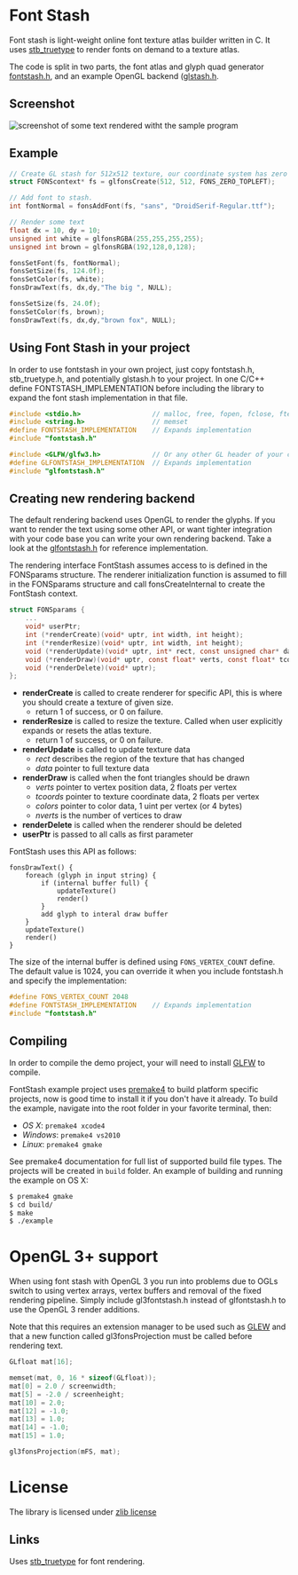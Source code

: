 Font Stash
==========

Font stash is light-weight online font texture atlas builder written in C. It uses [stb_truetype](http://nothings.org) to render fonts on demand to a texture atlas.

The code is split in two parts, the font atlas and glyph quad generator [fontstash.h](/src/fontstash.h), and an example OpenGL backend ([glstash.h](/glstash.h).

## Screenshot

![screenshot of some text rendered witht the sample program](/screenshots/screen-01.png?raw=true)

## Example
``` C
// Create GL stash for 512x512 texture, our coordinate system has zero at top-left.
struct FONScontext* fs = glfonsCreate(512, 512, FONS_ZERO_TOPLEFT);

// Add font to stash.
int fontNormal = fonsAddFont(fs, "sans", "DroidSerif-Regular.ttf");

// Render some text
float dx = 10, dy = 10;
unsigned int white = glfonsRGBA(255,255,255,255);
unsigned int brown = glfonsRGBA(192,128,0,128);

fonsSetFont(fs, fontNormal);
fonsSetSize(fs, 124.0f);
fonsSetColor(fs, white);
fonsDrawText(fs, dx,dy,"The big ", NULL);

fonsSetSize(fs, 24.0f);
fonsSetColor(fs, brown);
fonsDrawText(fs, dx,dy,"brown fox", NULL);
```

## Using Font Stash in your project

In order to use fontstash in your own project, just copy fontstash.h, stb_truetype.h, and potentially glstash.h to your project.
In one C/C++ define FONTSTASH_IMPLEMENTATION before including the library to expand the font stash implementation in that file.

``` C
#include <stdio.h>					// malloc, free, fopen, fclose, ftell, fseek, fread
#include <string.h>					// memset
#define FONTSTASH_IMPLEMENTATION	// Expands implementation
#include "fontstash.h"
```

``` C
#include <GLFW/glfw3.h>				// Or any other GL header of your choice.
#define GLFONTSTASH_IMPLEMENTATION	// Expands implementation
#include "glfontstash.h"
```

## Creating new rendering backend

The default rendering backend uses OpenGL to render the glyphs. If you want to render the text using some other API, or want tighter integration with your code base you can write your own rendering backend. Take a look at the [glfontstash.h](/src/glfontstash.h) for reference implementation.

The rendering interface FontStash assumes access to is defined in the FONSparams structure. The renderer initialization function is assumed to fill in the FONSparams structure and call fonsCreateInternal to create the FontStash context.

```C
struct FONSparams {
	...
	void* userPtr;
	int (*renderCreate)(void* uptr, int width, int height);
	int (*renderResize)(void* uptr, int width, int height);
	void (*renderUpdate)(void* uptr, int* rect, const unsigned char* data);
	void (*renderDraw)(void* uptr, const float* verts, const float* tcoords, const unsigned int* colors, int nverts);
	void (*renderDelete)(void* uptr);
};
```

- **renderCreate** is called to create renderer for specific API, this is where you should create a texture of given size.
	- return 1 of success, or 0 on failure.
- **renderResize** is called to resize the texture. Called when user explicitly expands or resets the atlas texture.
	- return 1 of success, or 0 on failure.
- **renderUpdate** is called to update texture data
	- _rect_ describes the region of the texture that has changed
	- _data_ pointer to full texture data
- **renderDraw** is called when the font triangles should be drawn
	- _verts_ pointer to vertex position data, 2 floats per vertex
	- _tcoords_ pointer to texture coordinate data, 2 floats per vertex
	- _colors_ pointer to color data, 1 uint per vertex (or 4 bytes)
	- _nverts_ is the number of vertices to draw
- **renderDelete** is called when the renderer should be deleted
- **userPtr** is passed to all calls as first parameter

FontStash uses this API as follows:

```
fonsDrawText() {
	foreach (glyph in input string) {
		if (internal buffer full) {
			updateTexture()
			render()
		}
		add glyph to interal draw buffer
	}
	updateTexture()
	render()
}
```

The size of the internal buffer is defined using `FONS_VERTEX_COUNT` define. The default value is 1024, you can override it when you include fontstash.h and specify the implementation:

``` C
#define FONS_VERTEX_COUNT 2048
#define FONTSTASH_IMPLEMENTATION	// Expands implementation
#include "fontstash.h"
```

## Compiling

In order to compile the demo project, your will need to install [GLFW](http://www.glfw.org/) to compile.

FontStash example project uses [premake4](http://industriousone.com/premake) to build platform specific projects, now is good time to install it if you don't have it already. To build the example, navigate into the root folder in your favorite terminal, then:

- *OS X*: `premake4 xcode4`
- *Windows*: `premake4 vs2010`
- *Linux*: `premake4 gmake`

See premake4 documentation for full list of supported build file types. The projects will be created in `build` folder. An example of building and running the example on OS X:

```bash
$ premake4 gmake
$ cd build/
$ make
$ ./example
```

# OpenGL 3+ support

When using font stash with OpenGL 3 you run into problems due to OGLs switch to using vertex arrays, vertex buffers and removal of the fixed rendering pipeline. 
Simply include gl3fontstash.h instead of glfontstash.h to use the OpenGL 3 render additions.

Note that this requires an extension manager to be used such as [GLEW](http://glew.sourceforge.net/) and that a new function called gl3fonsProjection must be called before rendering text. 

``` c
GLfloat mat[16];

memset(mat, 0, 16 * sizeof(GLfloat));
mat[0] = 2.0 / screenwidth;
mat[5] = -2.0 / screenheight;
mat[10] = 2.0;
mat[12] = -1.0;
mat[13] = 1.0;
mat[14] = -1.0;
mat[15] = 1.0;

gl3fonsProjection(mFS, mat);

```

# License
The library is licensed under [zlib license](LICENSE.txt)

## Links
Uses [stb_truetype](http://nothings.org) for font rendering.
